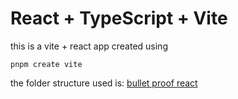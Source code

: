 # React + TypeScript + Vite

this is a vite + react app created using

```
pnpm create vite
```
the folder structure used is: [bullet proof react](https://github.com/alan2207/bulletproof-react/blob/master/docs/project-structure.md)